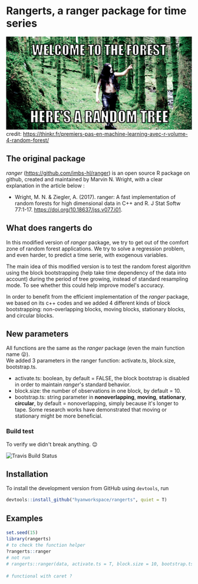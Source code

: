# Rangerts, a ranger package for time series

![Random forest](www/random-forest.jpg?raw=true "For fun")
credit: https://thinkr.fr/premiers-pas-en-machine-learning-avec-r-volume-4-random-forest/

## The original package
*ranger* (https://github.com/imbs-hl/ranger) is an open source R package on github, created and maintained by Marvin N. Wright, with a clear explanation in the article below :    
* Wright, M. N. & Ziegler, A. (2017). ranger: A fast implementation of random forests for high dimensional data in C++ and R. J Stat Softw 77:1-17. https://doi.org/10.18637/jss.v077.i01.
    
## What does rangerts do
In this modified version of *ranger* package, we try to get out of the comfort zone of random forest applications. We try to solve a regression problem, and even harder, to predict a time serie, with exogenous variables.     
    
The main idea of this modified version is to test the random forest algorithm using the block bootstrapping (help take time dependency of the data into account) during the period of tree growing, instead of standard resampling mode. To see whether this could help improve model's accuracy.       
    
In order to benefit from the efficient implementation of the *ranger* package, we based on its c++ codes and we added 4 different kinds of block bootstrapping: non-overlapping blocks, moving blocks, stationary blocks, and circular blocks.        
    
## New parameters
All functions are the same as the *ranger* package (even the main function name :stuck_out_tongue:).    
We added 3 parameters in the ranger function: activate.ts, block.size, bootstrap.ts.    
    
* activate.ts: boolean, by default = FALSE, the block bootstrap is disabled in order to maintain *ranger*'s standard behavior.     
* block.size: the number of observations in one block, by default = 10.    
* bootstrap.ts: string parameter in **nonoverlapping**, **moving**, **stationary**, **circular**, by default = nonoverlapping, simply because it's longer to tape. Some research works have demonstrated that moving or stationary might be more beneficial.
    
### Build test
To verify we didn't break anything. :relieved:    
    
![Travis Build Status](https://travis-ci.org/hyanworkspace/rangerts.svg?branch=master)

## Installation
To install the development version from GitHub using `devtools`, run
```R
devtools::install_github("hyanworkspace/rangerts", quiet = T)
```
## Examples
```R
set.seed(15)
library(rangerts)
# to check the function helper
?rangerts::ranger
# not run
# rangerts::ranger(data, activate.ts = T, block.size = 10, bootstrap.ts = "moving")

# functional with caret ?
```
